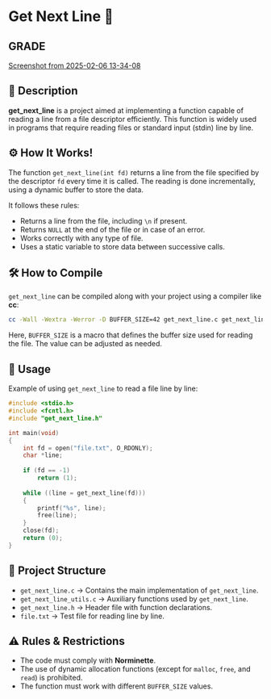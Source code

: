 # Get Next Line 📄

## GRADE
[Screenshot from 2025-02-06 13-34-08](https://github.com/user-attachments/assets/b020a123-26c8-4cbd-aba9-a93ac92d44aa)

## 📌 Description

**get_next_line** is a project aimed at implementing a function capable of reading a line from a file descriptor efficiently. This function is widely used in programs that require reading files or standard input (stdin) line by line.

## ⚙️ How It Works!

The function `get_next_line(int fd)` returns a line from the file specified by the descriptor `fd` every time it is called. The reading is done incrementally, using a dynamic buffer to store the data.

It follows these rules:
- Returns a line from the file, including `\n` if present.
- Returns `NULL` at the end of the file or in case of an error.
- Works correctly with any type of file.
- Uses a static variable to store data between successive calls.

## 🛠️ How to Compile

`get_next_line` can be compiled along with your project using a compiler like **cc**:

```sh
cc -Wall -Wextra -Werror -D BUFFER_SIZE=42 get_next_line.c get_next_line_utils.c -o gnl
```

Here, `BUFFER_SIZE` is a macro that defines the buffer size used for reading the file. The value can be adjusted as needed.

## 🚀 Usage

Example of using `get_next_line` to read a file line by line:

```c
#include <stdio.h>
#include <fcntl.h>
#include "get_next_line.h"

int main(void)
{
    int fd = open("file.txt", O_RDONLY);
    char *line;
    
    if (fd == -1)
        return (1);
    
    while ((line = get_next_line(fd)))
    {
        printf("%s", line);
        free(line);
    }
    close(fd);
    return (0);
}
```

## 📂 Project Structure

- `get_next_line.c` → Contains the main implementation of `get_next_line`.
- `get_next_line_utils.c` → Auxiliary functions used by `get_next_line`.
- `get_next_line.h` → Header file with function declarations.
- `file.txt` → Test file for reading line by line.

## ⚠️ Rules & Restrictions

- The code must comply with **Norminette**.
- The use of dynamic allocation functions (except for `malloc`, `free`, and `read`) is prohibited.
- The function must work with different `BUFFER_SIZE` values.

